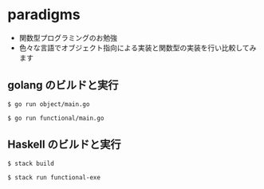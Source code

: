 # paradigms

* 関数型プログラミングのお勉強
* 色々な言語でオブジェクト指向による実装と関数型の実装を行い比較してみます

## golang のビルドと実行
```
$ go run object/main.go
```
```
$ go run functional/main.go
```

## Haskell のビルドと実行
```
$ stack build
```
```
$ stack run functional-exe
```
